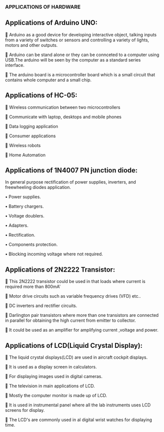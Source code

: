 ### APPLICATIONS OF HARDWARE

## Applications of Arduino UNO: 

 Arduino as a good device for developing interactive object, talking inputs from a variety of switches or sensors and controlling a variety of lights, motors and other outputs.

 Arduino can be stand alone or they can be connceted to a computer using USB.The arduino will be seen by the computer as a standard series interface.

 The arduino board is a microcontroller board which is a small circuit that contains whole computer and a small chip.

## Applications of HC-05:

	Wireless communication between two microcontrollers

	Communicate with laptop, desktops and mobile phones

	Data logging application 

	Consumer applications

	Wireless robots 

	Home Automation

## Applications of 1N4007 PN junction diode:

In general purpose rectification of power supplies, inverters, and freewheeling diodes application.

•	Power supplies. 

•	Battery chargers.

•	Voltage doublers.

•	Adapters.

•	Rectification.

•	Components protection.

•	Blocking incoming voltage where not required.

## Applications of 2N2222 Transistor:

 This 2N2222 transistor could be used in that loads where current is required more than 800mA'

 Motor drive circuits such as variable frequency drives (VFD) etc..

 DC inverters and rectifier circuits.

 Darlington pair transistors where more than one transistors are connected in parallel for obtaining the high current from emitter to collector.

 It could be used as an amplifier for amplifying current ,voltage and power.

## Applications of LCD(Liquid Crystal Display):

 The liquid crystal displays(LCD) are used in aircraft cockpit displays.

 It is used as a display screen in calculators.

 For displaying images used in digital cameras.

 The television in main applications of LCD.

 Mostly the computer monitor is made up of LCD.

 It is used in instrumental panel where all the lab instruments uses LCD screens for display.

 The LCD's are commonly used in al digital wrist watches for displaying time.



